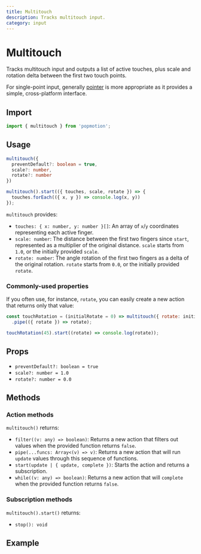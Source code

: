 ```yaml
---
title: Multitouch
description: Tracks multitouch input.
category: input
---
```


# Multitouch

Tracks multitouch input and outputs a list of active touches, plus scale and rotation delta between the first two touch points.

For single-point input, generally [pointer](/api/pointer) is more appropriate as it provides a simple, cross-platform interface.

<TOC />

## Import

```javascript
import { multitouch } from 'popmotion';
```

## Usage

```typescript
multitouch({
  preventDefault?: boolean = true,
  scale?: number,
  rotate?: number
})
```

```javascript
multitouch().start(({ touches, scale, rotate }) => {
  touches.forEach(({ x, y }) => console.log(x, y))
});
```

`multitouch` provides:

- `touches: { x: number, y: number }[]`: An array of `x`/`y` coordinates representing each active finger.
- `scale: number`: The distance between the first two fingers since `start`, represented as a multiplier of the original distance. `scale` starts from `1.0`, or the initially provided `scale`.
- `rotate: number`: The angle rotation of the first two fingers as a delta of the original rotation. `rotate` starts from `0.0`, or the initially provided `rotate`.

### Commonly-used properties

If you often use, for instance, `rotate`, you can easily create a new action that returns only that value:

```javascript
const touchRotation = (initialRotate = 0) => multitouch({ rotate: initialRotate })
  .pipe(({ rotate }) => rotate);

touchRotation(45).start((rotate) => console.log(rotate));
```

## Props

- `preventDefault?: boolean = true`
- `scale?: number = 1.0`
- `rotate?: number = 0.0`

## Methods

### Action methods

`multitouch()` returns:

- `filter((v: any) => boolean)`: Returns a new action that filters out values when the provided function returns `false`.
- `pipe(...funcs: Array<(v) => v)`: Returns a new action that will run `update` values through this sequence of functions.
- `start(update | { update, complete })`: Starts the action and returns a subscription.
- `while((v: any) => boolean)`: Returns a new action that will `complete` when the provided function returns `false`.

### Subscription methods

`multitouch().start()` returns:

- `stop(): void`

## Example

<CodePen id="LOBjxQ" />
